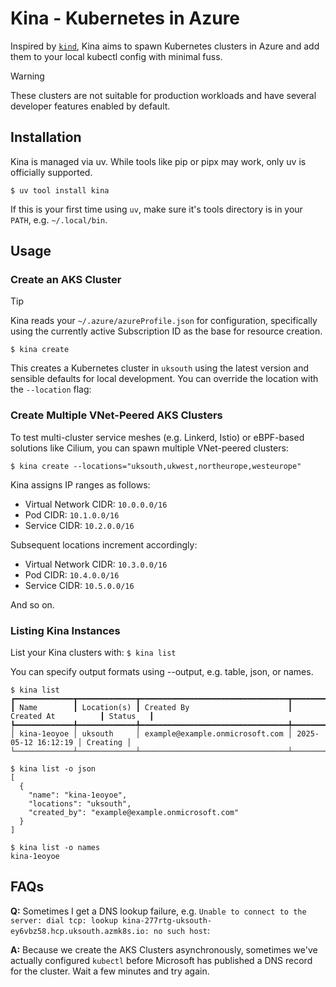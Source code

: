 # Kina - Kubernetes in Azure

Inspired by [`kind`](https://github.com/kubernetes-sigs/kind), Kina aims to spawn Kubernetes clusters in Azure and add them to your local kubectl config with minimal fuss.

> [!WARNING]
> These clusters are not suitable for production workloads and have several developer features enabled by default.

## Installation

Kina is managed via uv. While tools like pip or pipx may work, only uv is officially supported.

`$ uv tool install kina`

If this is your first time using `uv`, make sure it's tools directory is in your `PATH`, e.g. `~/.local/bin`.

## Usage

### Create an AKS Cluster

> [!TIP]
> Kina reads your `~/.azure/azureProfile.json` for configuration, specifically using the currently active Subscription ID as the base for resource creation.

`$ kina create`

This creates a Kubernetes cluster in `uksouth` using the latest version and sensible defaults for local development. You can override the location with the `--location` flag:

### Create Multiple VNet-Peered AKS Clusters

To test multi-cluster service meshes (e.g. Linkerd, Istio) or eBPF-based solutions like Cilium, you can spawn multiple VNet-peered clusters:

`$ kina create --locations="uksouth,ukwest,northeurope,westeurope"`

Kina assigns IP ranges as follows:
* Virtual Network CIDR: `10.0.0.0/16`
* Pod CIDR: `10.1.0.0/16`
* Service CIDR: `10.2.0.0/16`

Subsequent locations increment accordingly:
* Virtual Network CIDR: `10.3.0.0/16`
* Pod CIDR: `10.4.0.0/16`
* Service CIDR: `10.5.0.0/16`

And so on.

### Listing Kina Instances

List your Kina clusters with: `$ kina list`

You can specify output formats using --output, e.g. table, json, or names.

```shell
$ kina list
┏━━━━━━━━━━━━━┳━━━━━━━━━━━━━┳━━━━━━━━━━━━━━━━━━━━━━━━━━━━━━━━━┳━━━━━━━━━━━━━━━━━━━━━┳━━━━━━━━━━┓
┃ Name        ┃ Location(s) ┃ Created By                      ┃ Created At          ┃ Status   ┃
┡━━━━━━━━━━━━━╇━━━━━━━━━━━━━╇━━━━━━━━━━━━━━━━━━━━━━━━━━━━━━━━━╇━━━━━━━━━━━━━━━━━━━━━╇━━━━━━━━━━┩
│ kina-1eoyoe │ uksouth     │ example@example.onmicrosoft.com │ 2025-05-12 16:12:19 │ Creating │
└─────────────┴─────────────┴─────────────────────────────────┴─────────────────────┴──────────┘

$ kina list -o json
[
  {
    "name": "kina-1eoyoe",
    "locations": "uksouth",
    "created_by": "example@example.onmicrosoft.com"
  }
]

$ kina list -o names
kina-1eoyoe
```

## FAQs

**Q:** Sometimes I get a DNS lookup failure, e.g. `Unable to connect to the server: dial tcp: lookup kina-277rtg-uksouth-ey6vbz58.hcp.uksouth.azmk8s.io: no such host`:

**A:** Because we create the AKS Clusters asynchronously, sometimes we've actually configured `kubectl` before Microsoft has published a DNS record for the cluster. Wait a few minutes and try again.
